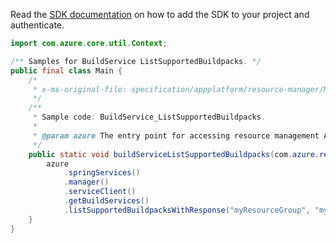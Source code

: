Read the [SDK documentation](https://github.com/Azure/azure-sdk-for-java/blob/azure-resourcemanager_2.15.0/sdk/resourcemanager/azure-resourcemanager/README.md) on how to add the SDK to your project and authenticate.

```java
import com.azure.core.util.Context;

/** Samples for BuildService ListSupportedBuildpacks. */
public final class Main {
    /*
     * x-ms-original-file: specification/appplatform/resource-manager/Microsoft.AppPlatform/stable/2022-04-01/examples/BuildService_ListSupportedBuildpacks.json
     */
    /**
     * Sample code: BuildService_ListSupportedBuildpacks.
     *
     * @param azure The entry point for accessing resource management APIs in Azure.
     */
    public static void buildServiceListSupportedBuildpacks(com.azure.resourcemanager.AzureResourceManager azure) {
        azure
            .springServices()
            .manager()
            .serviceClient()
            .getBuildServices()
            .listSupportedBuildpacksWithResponse("myResourceGroup", "myservice", "default", Context.NONE);
    }
}
```
